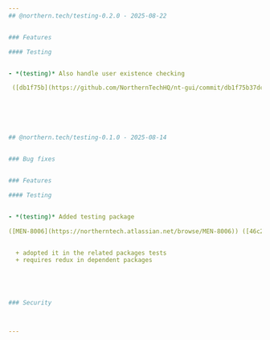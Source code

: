 ```yaml
---
## @northern.tech/testing-0.2.0 - 2025-08-22


### Features

#### Testing


- *(testing)* Also handle user existence checking

 ([db1f75b](https://github.com/NorthernTechHQ/nt-gui/commit/db1f75b37dcba66a02432a6ef2e0b7e3f33f6c0c))  by @mzedel






## @northern.tech/testing-0.1.0 - 2025-08-14


### Bug fixes


### Features

#### Testing


- *(testing)* Added testing package

([MEN-8006](https://northerntech.atlassian.net/browse/MEN-8006)) ([46c2efd](https://github.com/NorthernTechHQ/nt-gui/commit/46c2efd789d54a3a0393e3a1337645ca138eefa3))  by @mzedel


  + adopted it in the related packages tests
  + requires redux in dependent packages





### Security



---
```

